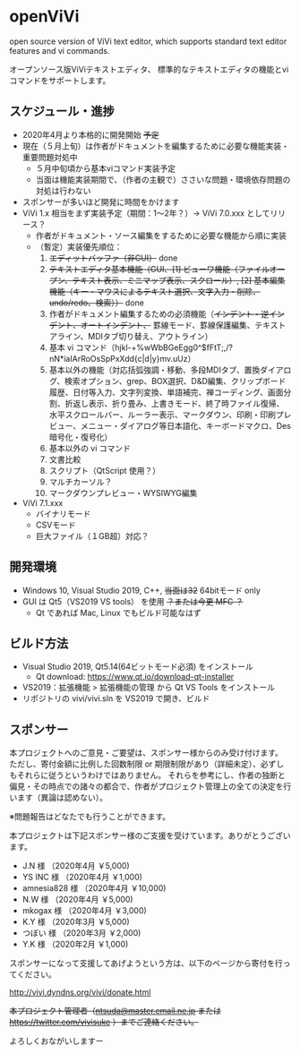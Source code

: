 # openViVi
open source version of ViVi text editor, which supports standard text editor features and vi commands.

オープンソース版ViViテキストエディタ、
標準的なテキストエディタの機能とviコマンドをサポートします。

## スケジュール・進捗
- 2020年4月より本格的に開発開始 ~~予定~~
- 現在（５月上旬）は作者がドキュメントを編集するために必要な機能実装・重要問題対処中
  - ５月中旬頃から基本viコマンド実装予定
  - 当面は機能実装期間で、（作者の主観で）ささいな問題・環境依存問題の対処は行わない
- スポンサーが多いほど開発に時間をかけます
- ViVi 1.x 相当をまず実装予定（期間：1～2年？）→ ViVi 7.0.xxx としてリリース？
  - 作者がドキュメント・ソース編集をするために必要な機能から順に実装
  - （暫定）実装優先順位：
    1. ~~エディットバッファ（非GUI）~~ done
    1. ~~テキストエディタ基本機能（GUI、[1] ビューワ機能（ファイルオープン、テキスト表示、ミニマップ表示、スクロール）, [2] 基本編集機能（キー・マウスによるテキスト選択、文字入力・削除、undo/redo、検索））~~ done
    1. 作者がドキュメント編集するための必須機能（~~インデント・逆インデント、オートインデント、~~ 罫線モード、罫線保護編集、テキストアライン、MDIタブ切り替え、アウトライン）
    1. 基本 vi コマンド（hjkl-+%wWbBGeEgg0^$fFtT;,/?nN*iaIArRoOsSpPxXdd{c|d|y}mv.uUz）
    1. 基本以外の機能（対応括弧強調・移動、多段MDIタブ、置換ダイアログ、検索オプション、grep、BOX選択、D&D編集、クリップボード履歴、日付等入力、文字列変換、単語補完、禅コーディング、画面分割、折返し表示、折り畳み、上書きモード、終了時ファイル復帰、水平スクロールバー、ルーラー表示、マークダウン、印刷・印刷プレビュー、メニュー・ダイアログ等日本語化、キーボードマクロ、Des暗号化・復号化）
    1. 基本以外の vi コマンド
    1. 文書比較
    1. スクリプト（QtScript 使用？）
    1. マルチカーソル？
    1. マークダウンプレビュー・WYSIWYG編集
- ViVi 7.1.xxx
  - バイナリモード
  - CSVモード
  - 巨大ファイル（１GB超）対応？

## 開発環境
- Windows 10, Visual Studio 2019, C++, ~~当面は32~~ 64bitモード only
- GUI は Qt5（VS2019 VS tools） を使用   ~~？または今更 MFC ？~~
  - Qt であれば Mac, Linux でもビルド可能なはず
  
## ビルド方法
- Visual Studio 2019, Qt5.14(64ビットモード必須) をインストール
  - Qt download: https://www.qt.io/download-qt-installer
- VS2019：拡張機能 > 拡張機能の管理 から Qt VS Tools をインストール
- リポジトリの vivi/vivi.sln を VS2019 で開き、ビルド

## スポンサー
本プロジェクトへのご意見・ご要望は、スポンサー様からのみ受け付けます。
ただし、寄付金額に比例した回数制限 or 期限制限があり（詳細未定）、必ずしもそれらに従うというわけではありません。
それらを参考にし、作者の独断と偏見・その時点での諸々の都合で、作者がプロジェクト管理上の全ての決定を行います（異論は認めない）。

※問題報告はどなたでも行うことができます。

本プロジェクトは下記スポンサー様のご支援を受けています。ありがとうございます。
- J.N 様 （2020年4月 ￥5,000)
- YS INC 様 （2020年4月 ￥1,000)
- amnesia828 様 （2020年4月 ￥10,000)
- N.W 様 （2020年4月 ￥5,000)
- mkogax 様 （2020年4月 ￥3,000)
- K.Y 様 （2020年3月 ￥5,000)
- つぼい 様 （2020年3月 ￥2,000)
- Y.K 様 （2020年2月 ￥1,000)

スポンサーになって支援してあげようという方は、以下のページから寄付を行ってください。

http://vivi.dyndns.org/vivi/donate.html

~~本プロジェクト管理者（ntsuda@master.email.ne.jp または https://twitter.com/vivisuke ）までご連絡ください。~~

よろしくおながいしますー
